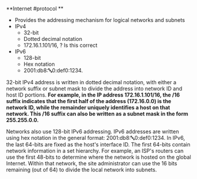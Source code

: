 **Internet #protocol **
- Provides the addressing mechanism for logical networks and subnets
- IPv4
	- 32-bit
	- Dotted decimal notation
	-  172.16.1.101/16, ?  Is this correct
- IPv6
	- 128-bit
	- Hex notation
	- 2001:db8::abc:0:def0:1234. 

32-bit IPv4 address is written in dotted decimal notation, with either a network suffix or subnet mask to divide the address into network ID and host ID portions. **For example, in the IP address 172.16.1.101/16, the /16 suffix indicates that the first half of the address (172.16.0.0) is the network ID, while the remainder uniquely identifies a host on that network. This /16 suffix can also be written as a subnet mask in the form 255.255.0.0.**

Networks also use 128-bit IPv6 addressing. IPv6 addresses are written using hex notation in the general format: 2001:db8::abc:0:def0:1234. In IPv6, the last 64-bits are fixed as the host's interface ID. The first 64-bits contain network information in a set hierarchy. For example, an ISP's routers can use the first 48-bits to determine where the network is hosted on the global Internet. Within that network, the site administrator can use the 16 bits remaining (out of 64) to divide the local network into subnets.